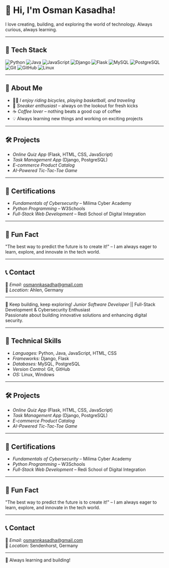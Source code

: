# 👋 Hi, I'm Osman Kasadha!

I love creating, building, and exploring the world of technology. Always curious, always learning.

---
## 🔹 Tech Stack
![Python](https://img.shields.io/badge/Python-3776AB?style=for-the-badge&logo=python&logoColor=white)
![Java](https://img.shields.io/badge/Java-ED8B00?style=for-the-badge&logo=java&logoColor=white)
![JavaScript](https://img.shields.io/badge/JavaScript-F7DF1E?style=for-the-badge&logo=javascript&logoColor=black)
![Django](https://img.shields.io/badge/Django-092E20?style=for-the-badge&logo=django&logoColor=white)
![Flask](https://img.shields.io/badge/Flask-000000?style=for-the-badge&logo=flask&logoColor=white)
![MySQL](https://img.shields.io/badge/MySQL-4479A1?style=for-the-badge&logo=mysql&logoColor=white)
![PostgreSQL](https://img.shields.io/badge/PostgreSQL-316192?style=for-the-badge&logo=postgresql&logoColor=white)
![Git](https://img.shields.io/badge/Git-F05032?style=for-the-badge&logo=git&logoColor=white)
![GitHub](https://img.shields.io/badge/GitHub-181717?style=for-the-badge&logo=github&logoColor=white)
![Linux](https://img.shields.io/badge/Linux-FCC624?style=for-the-badge&logo=linux&logoColor=black)

---
## 🏀 About Me
- 🚴‍♂ *I enjoy riding bicycles, playing basketball, and traveling*  
- 👟 *Sneaker enthusiast* – always on the lookout for fresh kicks  
- ☕ *Coffee lover* – nothing beats a good cup of coffee  
- 💡 Always learning new things and working on exciting projects  

---
## 🛠 Projects
- *Online Quiz App* (Flask, HTML, CSS, JavaScript)  
- *Task Management App* (Django, PostgreSQL)  
- *E-commerce Product Catalog*  
- *AI-Powered Tic-Tac-Toe Game*  

---
## 📜 Certifications
- *Fundamentals of Cybersecurity* – Milima Cyber Academy  
- *Python Programming* – W3Schools  
- *Full-Stack Web Development* – Redi School of Digital Integration  

---
## 🎯 Fun Fact
"The best way to predict the future is to create it!" – I am always eager to learn, explore, and innovate in the tech world.  

---
## 📞 Contact
📧 *Email:* osmannkasadha@gmail.com  
📍 *Location:* Ahlen, Germany  

---
🚀 Keep building, keep exploring!
*Junior Software Developer* || Full-Stack Development & Cybersecurity Enthusiast  
Passionate about building innovative solutions and enhancing digital security.

---
## 🔹 Technical Skills
- *Languages:* Python, Java, JavaScript, HTML, CSS  
- *Frameworks:* Django, Flask  
- *Databases:* MySQL, PostgreSQL  
- *Version Control:* Git, GitHub  
- *OS:* Linux, Windows  

---
## 🛠 Projects
- *Online Quiz App* (Flask, HTML, CSS, JavaScript)  
- *Task Management App* (Django, PostgreSQL)  
- *E-commerce Product Catalog*  
- *AI-Powered Tic-Tac-Toe Game*  

---
## 📜 Certifications
- *Fundamentals of Cybersecurity* – Milima Cyber Academy  
- *Python Programming* – W3Schools  
- *Full-Stack Web Development* – Redi School of Digital Integration  

---
## 🎯 Fun Fact
"The best way to predict the future is to create it!" – I am always eager to learn, explore, and innovate in the tech world.  

---
## 📞 Contact
📧 *Email:* osmannkasadha@gmail.com  
📍 *Location:* Sendenhorst, Germany  

---
🚀 Always learning and building!
